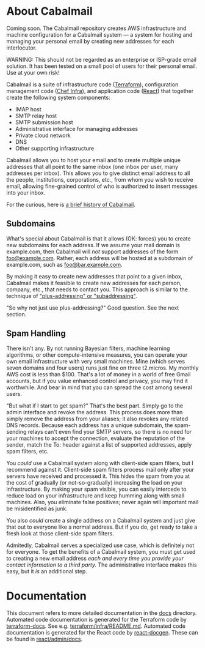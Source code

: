 # About Cabalmail

Coming soon. The Cabalmail repository creates AWS infrastructure and machine configuration for a Cabalmail system — a system for hosting and managing your personal email by creating new addresses for each interlocutor.

WARNING: This should not be regarded as an enterprise or ISP-grade email solution. It has been tested on a small pool of users for their personal email. Use at your own risk!

Cabalmail is a suite of infrastructure code ([Terraform](https://www.terraform.io/)), configuration management code ([Chef Infra](https://www.chef.io/)), and application code ([React](https://reactjs.org/)) that together create the following system components:

* IMAP host
* SMTP relay host
* SMTP submission host
* Administrative interface for managing addresses
* Private cloud network
* DNS
* Other supporting infrastructure

Cabalmail allows you to host your email and to create multiple unique addresses that all point to the same inbox (one inbox per user, many addresses per inbox). This allows you to give distinct email address to all the people, institutions, corporations, etc., from whom you wish to receive email, allowing fine-grained control of who is authorized to insert messages into your inbox.

For the curious, here is [a brief history of Cabalmail](./genesis.md).

## Subdomains

What's special about Cabalmail is that it allows (OK: forces) you to create new subdomains for each address. If we assume your mail domain is example.com, then Cabalmail will *not* support addresses of the form foo@example.com. Rather, each address will be hosted at a subdomain of example.com, such as foo@bar.example.com.

By making it easy to create new addresses that point to a given inbox, Cabalmail makes it feasible to create new addresses for each person, company, etc., that needs to contact you. This approach is similar to the technique of ["plus-addressing" or "subaddressing"](https://tools.ietf.org/id/draft-newman-email-subaddr-01.html).

"So why not just use plus-addressing?" Good question. See the next section.

## Spam Handling

There isn't any. By not running Bayesian filters, machine learning algorithms, or other compute-intensive measures, you can operate your own email infrastructure with very small machines. Mine (which serves seven domains and four users) runs just fine on three t2.micros. My monthly AWS cost is less than $100. That's a lot of money in a world of free Gmail accounts, but if you value enhanced control and privacy, you may find it worthwhile. And bear in mind that you can spread the cost among several users.

"But what if I start to get spam?" That's the best part. Simply go to the admin interface and revoke the address. This process does more than simply remove the address from your aliases; it also revokes any related DNS records. Because each address has a unique subdomain, the spam-sending relays can't even find your SMTP servers, so there is no need for your machines to accept the connection, evaluate the reputation of the sender, match the To: header against a list of supported addresses, apply spam filters, etc.

You _could_ use a Cabalmail system along with client-side spam filters, but I recommend against it. Client-side spam filters process mail only after your servers have received and processed it. This hides the spam from you at the cost of gradually (or not-so-gradually) increasing the load on your infrastructure. By making your spam visible, you can easily intercede to reduce load on your infrastructure and keep humming along with small machines. Also, you eliminate false positives; never again will important mail be misidentified as junk.

You also _could_ create a single address on a Cabalmail system and just give that out to everyone like a normal address. But if you do, get ready to take a fresh look at those client-side spam filters.

Admitedly, Cabalmail serves a specialized use case, which is definitely not for everyone. To get the benefits of a Cabalmail system, you must get used to creating a new email address *each and every time you provide your contact information to a third party.* The administrative interface makes this easy, but it _is_ an additional step.

# Documentation

This document refers to more detailed documentation in the [docs](./) directory. Automated code documentation is generated for the Terraform code by [terraform-docs](https://github.com/terraform-docs/terraform-docs). See e.g. [terraform/infra/README.md](./terraform/infra/README.md). Automated code documentation is generated for the React code by [react-docgen](https://github.com/reactjs/react-docgen). These can be found in [react/admin/docs](./react/admin/docs).
